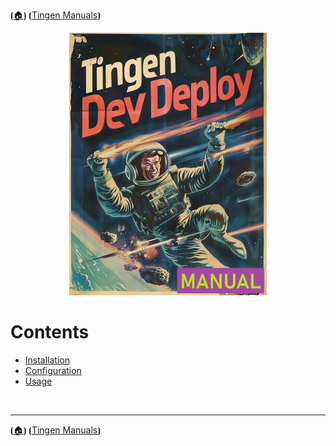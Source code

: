 <!-- u250812 -->

⦗[🏠︎](/README.md)⦘ ⦗[Tingen Manuals](./README.md)⦘

<div align="center">

  ![logo](/.github/img/logo/man/TngnDocProj-TngnDvdpMan-320x420.png)

</div>

# Contents

* [Installation](tngndvdp-installation.md)
* [Configuration](tngndvdp-configuration.md)
* [Usage](tngndvdp-usage.md)

<br>

***

⦗[🏠︎](/README.md)⦘ ⦗[Tingen Manuals](./README.md)⦘
